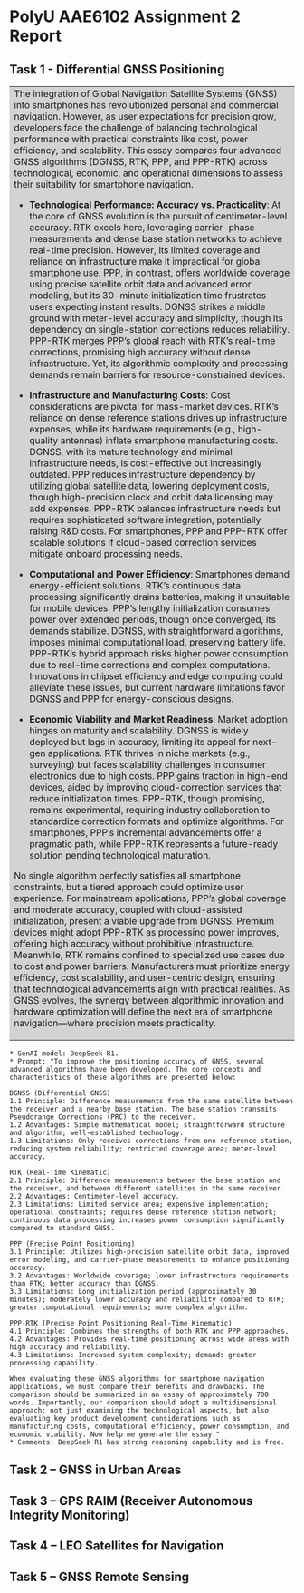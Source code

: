 # PolyU AAE6102 Assignment 2 Report

## Task 1 - Differential GNSS Positioning

<table><tr><td bgcolor=LightGrey>
<!-- <div style="border:2px solid #ddd; padding:10px; border-radius:20px;"> -->
The integration of Global Navigation Satellite Systems (GNSS) into smartphones has revolutionized personal and commercial navigation. However, as user expectations for precision grow, developers face the challenge of balancing technological performance with practical constraints like cost, power efficiency, and scalability. This essay compares four advanced GNSS algorithms (DGNSS, RTK, PPP, and PPP-RTK) across technological, economic, and operational dimensions to assess their suitability for smartphone navigation.

* **Technological Performance: Accuracy vs. Practicality**:
At the core of GNSS evolution is the pursuit of centimeter-level accuracy. RTK excels here, leveraging carrier-phase measurements and dense base station networks to achieve real-time precision. However, its limited coverage and reliance on infrastructure make it impractical for global smartphone use. PPP, in contrast, offers worldwide coverage using precise satellite orbit data and advanced error modeling, but its 30-minute initialization time frustrates users expecting instant results. DGNSS strikes a middle ground with meter-level accuracy and simplicity, though its dependency on single-station corrections reduces reliability. PPP-RTK merges PPP’s global reach with RTK’s real-time corrections, promising high accuracy without dense infrastructure. Yet, its algorithmic complexity and processing demands remain barriers for resource-constrained devices.

* **Infrastructure and Manufacturing Costs**:
Cost considerations are pivotal for mass-market devices. RTK’s reliance on dense reference stations drives up infrastructure expenses, while its hardware requirements (e.g., high-quality antennas) inflate smartphone manufacturing costs. DGNSS, with its mature technology and minimal infrastructure needs, is cost-effective but increasingly outdated. PPP reduces infrastructure dependency by utilizing global satellite data, lowering deployment costs, though high-precision clock and orbit data licensing may add expenses. PPP-RTK balances infrastructure needs but requires sophisticated software integration, potentially raising R&D costs. For smartphones, PPP and PPP-RTK offer scalable solutions if cloud-based correction services mitigate onboard processing needs.

* **Computational and Power Efficiency**:
Smartphones demand energy-efficient solutions. RTK’s continuous data processing significantly drains batteries, making it unsuitable for mobile devices. PPP’s lengthy initialization consumes power over extended periods, though once converged, its demands stabilize. DGNSS, with straightforward algorithms, imposes minimal computational load, preserving battery life. PPP-RTK’s hybrid approach risks higher power consumption due to real-time corrections and complex computations. Innovations in chipset efficiency and edge computing could alleviate these issues, but current hardware limitations favor DGNSS and PPP for energy-conscious designs.

* **Economic Viability and Market Readiness**:
Market adoption hinges on maturity and scalability. DGNSS is widely deployed but lags in accuracy, limiting its appeal for next-gen applications. RTK thrives in niche markets (e.g., surveying) but faces scalability challenges in consumer electronics due to high costs. PPP gains traction in high-end devices, aided by improving cloud-correction services that reduce initialization times. PPP-RTK, though promising, remains experimental, requiring industry collaboration to standardize correction formats and optimize algorithms. For smartphones, PPP’s incremental advancements offer a pragmatic path, while PPP-RTK represents a future-ready solution pending technological maturation.

No single algorithm perfectly satisfies all smartphone constraints, but a tiered approach could optimize user experience. For mainstream applications, PPP’s global coverage and moderate accuracy, coupled with cloud-assisted initialization, present a viable upgrade from DGNSS. Premium devices might adopt PPP-RTK as processing power improves, offering high accuracy without prohibitive infrastructure. Meanwhile, RTK remains confined to specialized use cases due to cost and power barriers. Manufacturers must prioritize energy efficiency, cost scalability, and user-centric design, ensuring that technological advancements align with practical realities. As GNSS evolves, the synergy between algorithmic innovation and hardware optimization will define the next era of smartphone navigation—where precision meets practicality.
</td></tr></table>
<!-- </div> -->

```
* GenAI model: DeepSeek R1.
* Prompt: "To improve the positioning accuracy of GNSS, several advanced algorithms have been developed. The core concepts and characteristics of these algorithms are presented below:

DGNSS (Differential GNSS)
1.1 Principle: Difference measurements from the same satellite between the receiver and a nearby base station. The base station transmits Pseudorange Corrections (PRC) to the receiver.
1.2 Advantages: Simple mathematical model; straightforward structure and algorithm; well-established technology.
1.3 Limitations: Only receives corrections from one reference station, reducing system reliability; restricted coverage area; meter-level accuracy.

RTK (Real-Time Kinematic)
2.1 Principle: Difference measurements between the base station and the receiver, and between different satellites in the same receiver.
2.2 Advantages: Centimeter-level accuracy.
2.3 Limitations: Limited service area; expensive implementation; operational constraints; requires dense reference station network; continuous data processing increases power consumption significantly compared to standard GNSS.

PPP (Precise Point Positioning)
3.1 Principle: Utilizes high-precision satellite orbit data, improved error modeling, and carrier-phase measurements to enhance positioning accuracy.
3.2 Advantages: Worldwide coverage; lower infrastructure requirements than RTK; better accuracy than DGNSS.
3.3 Limitations: Long initialization period (approximately 30 minutes); moderately lower accuracy and reliability compared to RTK; greater computational requirements; more complex algorithm.

PPP-RTK (Precise Point Positioning Real-Time Kinematic)
4.1 Principle: Combines the strengths of both RTK and PPP approaches.
4.2 Advantages: Provides real-time positioning across wide areas with high accuracy and reliability.
4.3 Limitations: Increased system complexity; demands greater processing capability.

When evaluating these GNSS algorithms for smartphone navigation applications, we must compare their benefits and drawbacks. The comparison should be summarized in an essay of approximately 700 words. Importantly, our comparison should adopt a multidimensional approach: not just examining the technological aspects, but also evaluating key product development considerations such as manufacturing costs, computational efficiency, power consumption, and economic viability. Now help me generate the essay:"
* Comments: DeepSeek R1 has strong reasoning capability and is free. 
```


## Task 2 – GNSS in Urban Areas


## Task 3 – GPS RAIM (Receiver Autonomous Integrity Monitoring)


## Task 4 – LEO Satellites for Navigation


## Task 5 – GNSS Remote Sensing
